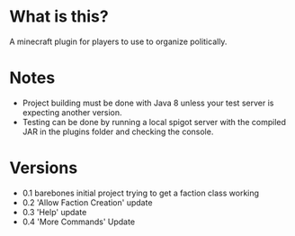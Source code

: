 # What is this?
A minecraft plugin for players to use to organize politically.

# Notes
- Project building must be done with Java 8 unless your test server is expecting another version.
- Testing can be done by running a local spigot server with the compiled JAR in the plugins folder and checking the console.

# Versions
-  0.1 barebones initial project trying to get a faction class working
-  0.2 'Allow Faction Creation' update
-  0.3 'Help' update
-  0.4 'More Commands' Update